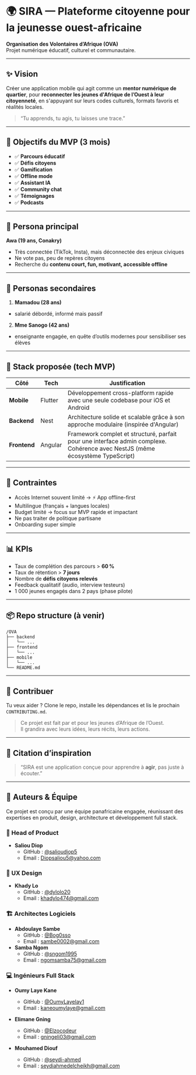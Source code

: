 # 🌍 SIRA — Plateforme citoyenne pour la jeunesse ouest-africaine

**Organisation des Volontaires d’Afrique (OVA)**  
Projet numérique éducatif, culturel et communautaire.

---

## ✨ Vision
Créer une application mobile qui agit comme un **mentor numérique de quartier**, pour **reconnecter les jeunes d'Afrique de l’Ouest à leur citoyenneté**, en s'appuyant sur leurs codes culturels, formats favoris et réalités locales.

> “Tu apprends, tu agis, tu laisses une trace.”

---

## 🎯 Objectifs du MVP (3 mois)

- ✅ **Parcours éducatif**
- ✅ **Défis citoyens**
- ✅ **Gamification**
- ✅ **Offline mode**
- ✅ **Assistant IA**
- ✅ **Community chat**
- ✅ **Témoignages**
- ✅ **Podcasts**

---

## 👤 Persona principal

**Awa (19 ans, Conakry)**
- Très connectée (TikTok, Insta), mais déconnectée des enjeux civiques  
- Ne vote pas, peu de repères citoyens  
- Recherche du **contenu court, fun, motivant, accessible offline**

---

## 👤 Personas secondaires

1) **Mamadou (28 ans)** 
- salarié débordé, informé mais passif
2) **Mme Sanogo (42 ans)**
- enseignante engagée, en quête d’outils modernes pour sensibiliser ses élèves

---

## 📱 Stack proposée (tech MVP)

| Côté | Tech | Justification |
|------|------|---------------|
| **Mobile** | Flutter | Développement cross-platform rapide avec une seule codebase pour iOS et Android |
| **Backend** | Nest | Architecture solide et scalable grâce à son approche modulaire (inspirée d'Angular) |
| **Frontend** | Angular | Framework complet et structuré, parfait pour une interface admin complexe. Cohérence avec NestJS (même écosystème TypeScript) |

---

## 🚧 Contraintes

- Accès Internet souvent limité → ⚡ App offline-first
- Multilingue (français + langues locales)
- Budget limité → focus sur MVP rapide et impactant
- Ne pas traiter de politique partisane
- Onboarding super simple

---

## 📊 KPIs

- Taux de complétion des parcours > **60 %**
- Taux de rétention > **7 jours**
- Nombre de **défis citoyens relevés**
- Feedback qualitatif (audio, interview testeurs)
- 1 000 jeunes engagés dans 2 pays (phase pilote)

---

## 📦 Repo structure (à venir)

```
/OVA
├── backend
│   └── ...
├── frontend
│   └── ...
├── mobile
│   └── ...
└── README.md
```

---

## 🤝 Contribuer

Tu veux aider ? Clone le repo, installe les dépendances et lis le prochain `CONTRIBUTING.md`.

> Ce projet est fait par et pour les jeunes d’Afrique de l’Ouest.  
> Il grandira avec leurs idées, leurs récits, leurs actions.

---

## 🧠 Citation d’inspiration

> “SIRA est une application conçue pour apprendre à **agir**, pas juste à écouter.”

---

## 👥 Auteurs & Équipe

Ce projet est conçu par une équipe panafricaine engagée, réunissant des expertises en produit, design, architecture et développement full stack.

### 🎯 Head of Product
- **Saliou Diop**
    - GitHub : [@salioudiop5](https://github.com/salioudiop5)  
    - Email : Diopsaliou5@yahoo.com

### 🎨 UX Design
- **Khady Lo**
    - GitHub : [@dylolo20](https://github.com/dylolo20)  
    - Email : khadylo474@gmail.com

### 🏗️ Architectes Logiciels
- **Abdoulaye Sambe**
    - GitHub : [@Bog0sso](https://github.com/Bog0sso)  
    - Email : sambe0002@gmail.com  
- **Samba Ngom**
    - GitHub : [@sngom1995](https://github.com/sngom1995)  
    - Email : ngomsamba75@gmail.com

### 💻 Ingénieurs Full Stack
- **Oumy Laye Kane**
    - GitHub : [@OumyLayelay1](https://github.com/OumyLayelay1)  
    - Email : kaneoumylaye@gmail.com

- **Elimane Gning**
    - GitHub : [@Elzocodeur](https://github.com/Elzocodeur)  
    - Email : gningeli03@gmail.com

- **Mouhamed Diouf**
    - GitHub : [@seydi-ahmed](https://github.com/seydi-ahmed)  
    - Email : seydiahmedelcheikh@gmail.com

